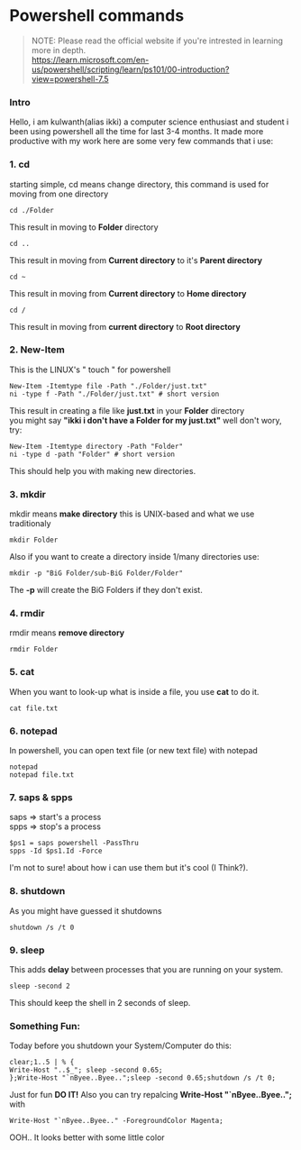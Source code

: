 
# Powershell commands
> NOTE: Please read the official website if you're intrested in learning more in depth.<br>
> https://learn.microsoft.com/en-us/powershell/scripting/learn/ps101/00-introduction?view=powershell-7.5

### Intro
Hello, i am kulwanth(alias ikki) a computer science enthusiast and student i been using powershell all the time for last 3-4 months.
It made more productive with my work here are some very few commands that i use:

### 1. cd
  starting simple, cd means change directory, this command is used for moving from one directory
  
    cd ./Folder
  This result in moving to __Folder__ directory

    cd ..
  This result in moving from __Current directory__ to it's __Parent directory__

    cd ~
  This result in moving from __Current directory__ to __Home directory__

    cd /
  This result in moving from __current directory__ to __Root directory__

### 2. New-Item
  This is the LINUX's " touch " for powershell

    New-Item -Itemtype file -Path "./Folder/just.txt"
    ni -type f -Path "./Folder/just.txt" # short version
  This result in creating a file like __just.txt__ in your __Folder__ directory \
  you might say __"ikki i don't have a Folder for my just.txt"__
  well don't wory, try:

    New-Item -Itemtype directory -Path "Folder"
    ni -type d -path "Folder" # short version
  This should help you with making new directories.
### 3. mkdir
  mkdir means __make directory__ this is UNIX-based and what we use traditionaly

    mkdir Folder
  Also if you want to create a directory inside 1/many directories use:

    mkdir -p "BiG Folder/sub-BiG Folder/Folder"
  The __-p__ will create the BiG Folders if they don't exist.

### 4. rmdir
  rmdir means __remove directory__

    rmdir Folder

### 5. cat
  When you want to look-up what is inside a file, you use __cat__ to do it.

    cat file.txt

### 6. notepad
  In powershell, you can open text file (or new text file) with notepad

    notepad
    notepad file.txt
    
### 7. saps & spps
  saps => start's a process <br>
  spps => stop's a process

    $ps1 = saps powershell -PassThru
    spps -Id $ps1.Id -Force
  I'm not to sure! about how i can use them but it's cool (I Think?).

### 8. shutdown
  As you might have guessed it shutdowns

    shutdown /s /t 0

### 9. sleep
  This adds __delay__ between processes that you are running on your system.

    sleep -second 2
  This should keep the shell in 2 seconds of sleep.

### Something Fun:
  Today before you shutdown your System/Computer do this:

    clear;1..5 | % {
    Write-Host "..$_"; sleep -second 0.65;
    };Write-Host "`nByee..Byee..";sleep -second 0.65;shutdown /s /t 0;
  Just for fun __DO IT!__
  Also you can try repalcing __Write-Host "`nByee..Byee..";__ with

    Write-Host "`nByee..Byee.." -ForegroundColor Magenta;
  OOH.. It looks better with some little color
